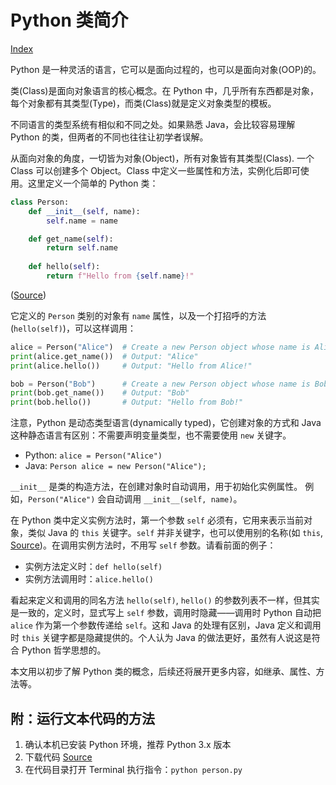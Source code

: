# Python 类简介

[Index](../index.md)

Python 是一种灵活的语言，它可以是面向过程的，也可以是面向对象(OOP)的。

类(Class)是面向对象语言的核心概念。在 Python 中，几乎所有东西都是对象，每个对象都有其类型(Type)，而类(Class)就是定义对象类型的模板。

不同语言的类型系统有相似和不同之处。如果熟悉 Java，会比较容易理解 Python 的类，但两者的不同也往往让初学者误解。

从面向对象的角度，一切皆为对象(Object)，所有对象皆有其类型(Class). 一个 Class 可以创建多个 Object。Class 中定义一些属性和方法，实例化后即可使用。这里定义一个简单的 Python 类：

```python
class Person:
    def __init__(self, name):
        self.name = name

    def get_name(self):
        return self.name
    
    def hello(self):
        return f"Hello from {self.name}!"
```

([Source](code/person.py))

它定义的 `Person` 类别的对象有 `name` 属性，以及一个打招呼的方法(`hello(self)`)，可以这样调用：

```python
alice = Person("Alice")  # Create a new Person object whose name is Alice
print(alice.get_name())  # Output: "Alice"
print(alice.hello())     # Output: "Hello from Alice!"

bob = Person("Bob")      # Create a new Person object whose name is Bob
print(bob.get_name())    # Output: "Bob"
print(bob.hello())       # Output: "Hello from Bob!"
```

注意，Python 是动态类型语言(dynamically typed)，它创建对象的方式和 Java 这种静态语言有区别：不需要声明变量类型，也不需要使用 `new` 关键字。

- Python: `alice = Person("Alice")`
- Java: `Person alice = new Person("Alice");`

`__init__` 是类的构造方法，在创建对象时自动调用，用于初始化实例属性。
例如，`Person("Alice")` 会自动调用 `__init__(self, name)`。

在 Python 类中定义实例方法时，第一个参数 `self` 必须有，它用来表示当前对象，类似 Java 的 `this` 关键字。`self` 并非关键字，也可以使用别的名称(如 `this`, [Source](code/person2.py))。在调用实例方法时，不用写 `self` 参数。请看前面的例子：

- 实例方法定义时：`def hello(self)`
- 实例方法调用时：`alice.hello()`

看起来定义和调用的同名方法 `hello(self)`, `hello()` 的参数列表不一样，但其实是一致的，定义时，显式写上 `self` 参数，调用时隐藏——调用时 Python 自动把 `alice` 作为第一个参数传递给 `self`。这和 Java 的处理有区别，Java 定义和调用时 `this` 关键字都是隐藏提供的。个人认为 Java 的做法更好，虽然有人说这是符合 Python 哲学思想的。

本文用以初步了解 Python 类的概念，后续还将展开更多内容，如继承、属性、方法等。

## 附：运行文本代码的方法

1. 确认本机已安装 Python 环境，推荐 Python 3.x 版本
2. 下载代码 [Source](code/person.py)
3. 在代码目录打开 Terminal 执行指令：`python person.py`

